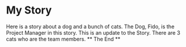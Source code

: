 # My Story
Here is a story about a dog and a bunch of cats. The Dog, Fido, is the Project Manager in this story.
This is an update to the Story. There are 3 cats who are the team members.
** The End **
